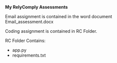 **My RelyComply Assessments**

Email assignment is contained in the word document Email_assessment.docx

Coding assignment is contained in RC Folder.

RC Folder Contains:
  - app.py
  - requirements.txt

